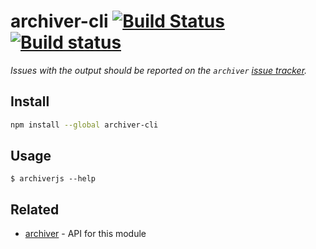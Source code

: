 # archiver-cli [![Build Status](https://travis-ci.org/archiverjs/archiver-cli.svg?branch=master)](https://travis-ci.org/archiverjs/archiver-cli) [![Build status](https://ci.appveyor.com/api/projects/status/38kqu3yp159nodxe/branch/master?svg=true)](https://ci.appveyor.com/project/ctalkington/archiver-cli/branch/master)

*Issues with the output should be reported on the `archiver` [issue tracker](https://github.com/archiverjs/node-archiver/issues).*

## Install

```bash
npm install --global archiver-cli
```

## Usage

```
$ archiverjs --help
```

## Related

- [archiver](https://github.com/archiver/node-archiver) - API for this module